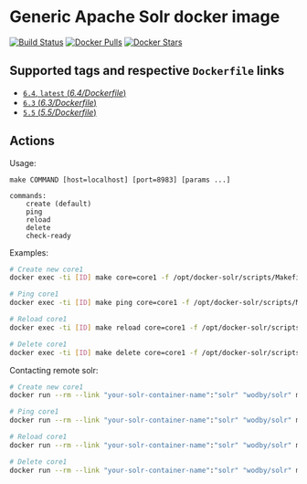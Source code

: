# Generic Apache Solr docker image

[![Build Status](https://travis-ci.org/wodby/solr.svg?branch=master)](https://travis-ci.org/wodby/solr)
[![Docker Pulls](https://img.shields.io/docker/pulls/wodby/solr.svg)](https://hub.docker.com/r/wodby/solr)
[![Docker Stars](https://img.shields.io/docker/stars/wodby/solr.svg)](https://hub.docker.com/r/wodby/solr)

## Supported tags and respective `Dockerfile` links

- [`6.4`, `latest` (*6.4/Dockerfile*)](https://github.com/wodby/solr/tree/master/6.4/Dockerfile)
- [`6.3` (*6.3/Dockerfile*)](https://github.com/wodby/solr/tree/master/6.3/Dockerfile)
- [`5.5` (*5.5/Dockerfile*)](https://github.com/wodby/solr/tree/master/5.5/Dockerfile)

## Actions

Usage:
```
make COMMAND [host=localhost] [port=8983] [params ...]

commands:
    create (default)
    ping
    reload
    delete
    check-ready
```

Examples:

```bash
# Create new core1
docker exec -ti [ID] make core=core1 -f /opt/docker-solr/scripts/Makefile

# Ping core1
docker exec -ti [ID] make ping core=core1 -f /opt/docker-solr/scripts/Makefile

# Reload core1
docker exec -ti [ID] make reload core=core1 -f /opt/docker-solr/scripts/Makefile

# Delete core1
docker exec -ti [ID] make delete core=core1 -f /opt/docker-solr/scripts/Makefile
```

Contacting remote solr:

```bash
# Create new core1
docker run --rm --link "your-solr-container-name":"solr" "wodby/solr" make core=core1 host=solr port=8983

# Ping core1
docker run --rm --link "your-solr-container-name":"solr" "wodby/solr" make ping core=core1 host=solr port=8983

# Reload core1
docker run --rm --link "your-solr-container-name":"solr" "wodby/solr" make reload core=core1 host=solr port=8983

# Delete core1
docker run --rm --link "your-solr-container-name":"solr" "wodby/solr" make delete core=core1 host=solr port=8983
```
